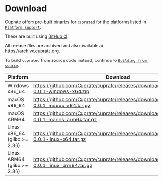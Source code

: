 # Download
Cuprate offers pre-built binaries for `cuprated` for the platforms listed in [`Platform support`](../platform.md).

These are built using [GitHub CI](https://github.com/Cuprate/cuprate/blob/main/.github/workflows/ci.yml).

All release files are archived and also available at <https://archive.cuprate.org>.

To build `cuprated` from source code instead, continue to [`Building from source`](./source.md).

| Platform                     | Download |
|------------------------------|----------|
| Windows x86_64               | <https://github.com/Cuprate/cuprate/releases/download/v0.0.1/cuprated-0.0.1-windows-x64.zip>
| macOS x86_64                 | <https://github.com/Cuprate/cuprate/releases/download/v0.0.1/cuprated-0.0.1-macos-x64.tar.gz>
| macOS ARM64                  | <https://github.com/Cuprate/cuprate/releases/download/v0.0.1/cuprated-0.0.1-macos-arm64.tar.gz>
| Linux x86_64 (glibc >= 2.36) | <https://github.com/Cuprate/cuprate/releases/download/v0.0.1/cuprated-0.0.1-linux-x64.tar.gz>
| Linux ARM64 (glibc >= 2.36)  | <https://github.com/Cuprate/cuprate/releases/download/v0.0.1/cuprated-0.0.1-linux-arm64.tar.gz>